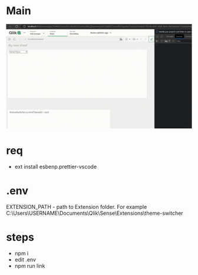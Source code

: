 # Main

![Preview](./images/theme-switcher-demo.gif)

# req

- ext install esbenp.prettier-vscode

# .env

EXTENSION_PATH - path to Extension folder. For example C:\Users\USERNAME\Documents\Qlik\Sense\Extensions\theme-switcher

# steps

- npm i
- edit .env
- npm run link
